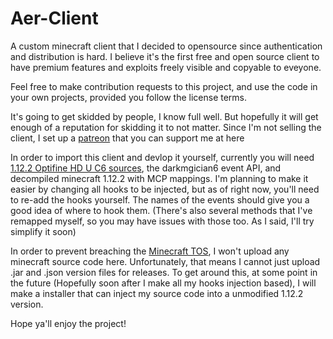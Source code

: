 # Aer-Client

A custom minecraft client that I decided to opensource since authentication and distribution is hard.
I believe it's the first free and open source client to have premium features and exploits freely visible and copyable to eveyone.

Feel free to make contribution requests to this project, and use the code in your own projects, provided you follow the license terms.

It's going to get skidded by people, I know full well. But hopefully it will get enough of a reputation for skidding it to not matter.
Since I'm not selling the client, I set up a [patreon](https://www.patreon.com/AerClient "My patreon!") that you can support me at here

In order to import this client and devlop it yourself, currently you will need [1.12.2 Optifine HD U C6 sources](https://optifinesource.co.uk/uploads/1.12/Optifine%20SRC%20Version%20[1.12.2%20HD%20U%20C6].zip "Optifine Sources"), the darkmgician6 event API,
and decompiled minecraft 1.12.2 with MCP mappings. I'm planning to make it easier by changing all hooks to be injected, but as of right now, you'll need to re-add the hooks yourself.
The names of the events should give you a good idea of where to hook them. (There's also several methods that I've remapped myself, so you may have issues with those too. As I said, I'll try simplify it soon)

In order to prevent breaching the [Minecraft TOS](https://account.mojang.com/documents/minecraft_eula "Minecraft's End User License Agreenment"), I won't upload any minecraft source code here. Unfortunately, that means I cannot just upload .jar
and .json version files for releases. To get around this, at some point in the future (Hopefully soon after I make all my hooks injection based), I will make
a installer that can inject my source code into a unmodified 1.12.2 version.

Hope ya'll enjoy the project!

